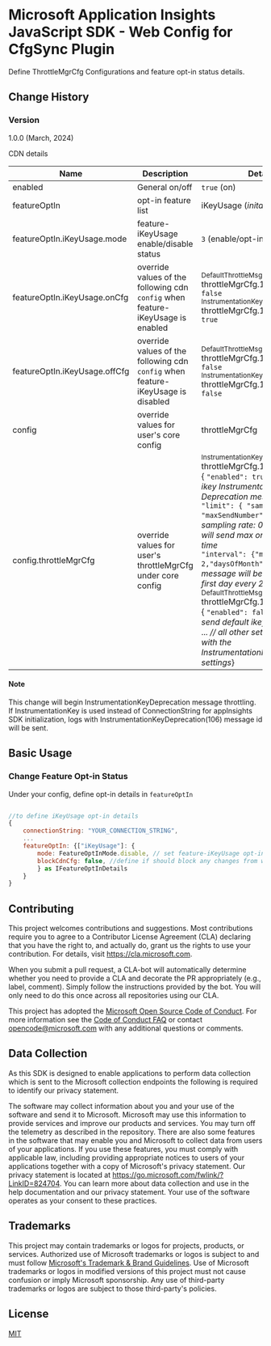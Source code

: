 # Microsoft Application Insights JavaScript SDK - Web Config for CfgSync Plugin

Define ThrottleMgrCfg Configurations and feature opt-in status details.

## Change History

### Version

1.0.0 (March, 2024)

CDN details

| Name    | Description | Details
|---------|------|----------------
| enabled | General on/off | `true` (on)
| featureOptIn | opt-in feature list | iKeyUsage (*inital opt-in*)
| featureOptIn.iKeyUsage.mode | feature-iKeyUsage enable/disable status | `3` (enable/opt-in)
| featureOptIn.iKeyUsage.onCfg | override values of the following cdn `config` when feature-iKeyUsage is enabled |  <sub>DefaultThrottleMsgKey</sub></br>throttleMgrCfg.109.enabled: `false`</br> <sub>InstrumentationKeyDeprecation</sub></br> throttleMgrCfg.106.enabled: `true`
| featureOptIn.iKeyUsage.offCfg | override values of the following cdn `config` when feature-iKeyUsage is disabled | <sub>DefaultThrottleMsgKey</sub></br>throttleMgrCfg.109.enabled: `false`</br> <sub>InstrumentationKeyDeprecation</sub></br> throttleMgrCfg.106.enabled: `false`
| config | override values for user's core config | throttleMgrCfg
| config.throttleMgrCfg | override values for user's throttleMgrCfg under core config | <sub>InstrumentationKeyDeprecation</sub></br> throttleMgrCfg.106:</br>{  `"enabled": true`, *// will send ikey InstrumentationKey Deprecation message*</br>`"limit": { "samplingRate": 1, "maxSendNumber": 1}`, *// sampling rate: 0.0001%, and will send max one message per time* </br>`"interval": {"monthInterval": 2,"daysOfMonth": [1]}`} *// message will be sent on the first day every 2 months*,</br><sub>DefaultThrottleMsgKey</sub></br>throttleMgrCfg.109:</br>{  `"enabled": false`, *// will not send default ikey message*</br> ... *// all other settings are same with the InstrumentationKeyDeprecation settings*}</br>

#### Note

This change will begin InstrumentationKeyDeprecation message throttling. If InstrumentationKey is used instead of ConnectionString for appInsights SDK initialization, logs with InstrumentationKeyDeprecation(106) message id will be sent.

## Basic Usage

### Change Feature Opt-in Status

Under your config, define opt-in details in `featureOptIn`

```js

//to define iKeyUsage opt-in details
{
    connectionString: "YOUR_CONNECTION_STRING",
    ...
    featureOptIn: {["iKeyUsage"]: {
        mode: FeatureOptInMode.disable, // set feature-iKeyUsage opt-in status to disable
        blockCdnCfg: false, //define if should block any changes from web config cdn
        } as IFeatureOptInDetails
    }
}

```

## Contributing

This project welcomes contributions and suggestions. Most contributions require you to
agree to a Contributor License Agreement (CLA) declaring that you have the right to,
and actually do, grant us the rights to use your contribution. For details, visit
https://cla.microsoft.com.

When you submit a pull request, a CLA-bot will automatically determine whether you need
to provide a CLA and decorate the PR appropriately (e.g., label, comment). Simply follow the
instructions provided by the bot. You will only need to do this once across all repositories using our CLA.

This project has adopted the [Microsoft Open Source Code of Conduct](https://opensource.microsoft.com/codeofconduct/).
For more information see the [Code of Conduct FAQ](https://opensource.microsoft.com/codeofconduct/faq/)
or contact [opencode@microsoft.com](mailto:opencode@microsoft.com) with any additional questions or comments.

## Data Collection

As this SDK is designed to enable applications to perform data collection which is sent to the Microsoft collection endpoints the following is required to identify our privacy statement.

The software may collect information about you and your use of the software and send it to Microsoft. Microsoft may use this information to provide services and improve our products and services. You may turn off the telemetry as described in the repository. There are also some features in the software that may enable you and Microsoft to collect data from users of your applications. If you use these features, you must comply with applicable law, including providing appropriate notices to users of your applications together with a copy of Microsoft's privacy statement. Our privacy statement is located at https://go.microsoft.com/fwlink/?LinkID=824704. You can learn more about data collection and use in the help documentation and our privacy statement. Your use of the software operates as your consent to these practices.

## Trademarks

This project may contain trademarks or logos for projects, products, or services. Authorized use of Microsoft trademarks or logos is subject to and must follow [Microsoft's Trademark & Brand Guidelines](https://www.microsoft.com/en-us/legal/intellectualproperty/trademarks/usage/general). Use of Microsoft trademarks or logos in modified versions of this project must not cause confusion or imply Microsoft sponsorship. Any use of third-party trademarks or logos are subject to those third-party's policies.

## License

[MIT](LICENSE)
